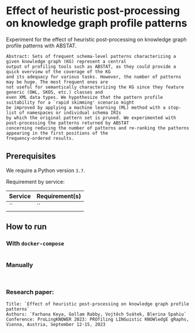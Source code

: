 # Effect of heuristic post-processing on knowledge graph profile patterns

Experiment for the effect of heuristic post-processing on knowledge graph profile patterns with ABSTAT.

```commandline
Abstract: Sets of frequent schema-level patterns characterizing a given knowledge graph (KG) represent a central
output of profiling tools such as ABSTAT, as they could provide a quick overview of the coverage of the KG
and its adequacy for various tasks. However, the number of patterns may be huge. The most frequent ones are
not useful for semantically characterizing the KG since they feature generic (OWL, SKOS, etc.) classes and
even XML data types. We hypothesize that the pattern profile suitability for a `rapid skimming' scenario might
be improved by applying a machine learning (ML) method with a stop-list of namespaces or individual schema IRIs
by which the original pattern set is pruned. We experimented with post-processing the patterns returned by ABSTAT
concerning reducing the number of patterns and re-ranking the patterns appearing in the first positions of the
frequency-ordered results.

```


## Prerequisites

We require a Python version `3.7`.

Requirement by service:

| Service                    | Requirement(s)    |
|----------------------------|-------------------|
| ``          | `` |

## How to run

### With ``docker-compose``


```commandline

```

### Manually

```commandline


```


### Research paper:
```commandline
Title: `Effect of heuristic post-processing on knowledge graph profile patterns`
Authors: `Farhana Keya, Gollam Rabby, Vojtěch Svátek, Blerina Spahiu`
Conference: ProLingKNOWER 2023: PROfiling LINGuistic KNOWledgE gRaphs, Vienna, Austria, September 12-15, 2023
```
